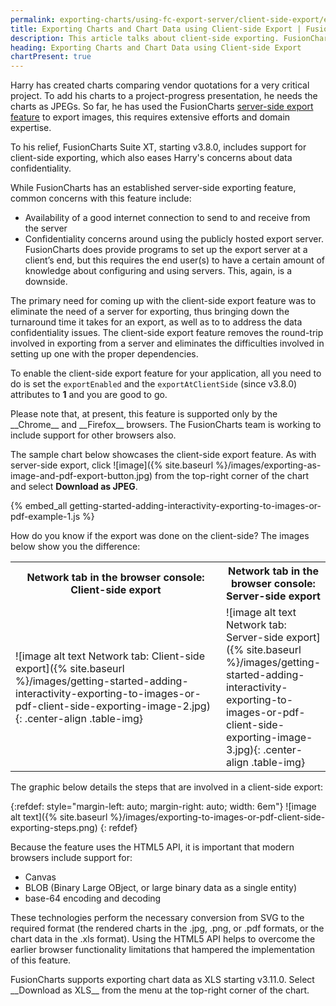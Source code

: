 ```yaml
---
permalink: exporting-charts/using-fc-export-server/client-side-export/exporting-to-images-or-pdf-using-client-side-exporting.html
title: Exporting Charts and Chart Data using Client-side Export | FusionCharts
description: This article talks about client-side exporting. FusionCharts has support for exporting to images or PDF using client-side exporting.
heading: Exporting Charts and Chart Data using Client-side Export
chartPresent: true
---
```


Harry has created charts comparing vendor quotations for a very critical project. To add his charts to a project-progress presentation, he needs the charts as JPEGs. So far, he has used the FusionCharts [server-side export feature](/exporting-charts/using-fc-export-server/server-side-export/introduction) to export images, this requires extensive efforts and domain expertise. 

To his relief, FusionCharts Suite XT, starting v3.8.0, includes support for client-side exporting, which also eases Harry's concerns about data confidentiality.

While FusionCharts has an established server-side exporting feature, common concerns with this feature include:

* Availability of a good internet connection to send to and receive from the server
* Confidentiality concerns around using the publicly hosted export server. 
FusionCharts does provide programs to set up the export server at a client’s end, but this requires the end user(s) to have a certain amount of knowledge about configuring and using servers. This, again, is a downside. 

The primary need for coming up with the client-side export feature  was to eliminate the need of a server for exporting, thus bringing down the turnaround time it takes for an export, as well as to to address the data confidentiality issues. The client-side export feature removes the round-trip involved in exporting from a  server and eliminates the difficulties involved in setting up one with the proper dependencies.

To enable the client-side export feature for your application, all you need to do is set the `exportEnabled` and the `exportAtClientSide` (since v3.8.0) attributes to __1__ and you are good to go.

<p class="text-info">
Please note that, at present, this feature is supported only by the __Chrome__ and __Firefox__ browsers. The FusionCharts team is working to include support for other browsers also.
</p>

The sample chart below showcases the client-side export feature. As with server-side export, click ![image]({% site.baseurl %}/images/exporting-as-image-and-pdf-export-button.jpg) from the top-right corner of the chart and select __Download as JPEG__.

{% embed_all getting-started-adding-interactivity-exporting-to-images-or-pdf-example-1.js %}

How do you know if the export was done on the client-side? The images below show you the difference:

<table>
	<tr>
		<th style="width: 90%; "> <center> Network tab in the browser console: Client-side export </center> </th>
		<th style="width: 90%"> <center> Network tab in the browser console: Server-side export </center> </th>		
	</tr>
	<tr>
		<td style="width: 90"> ![image alt text Network tab: Client-side export]({% site.baseurl %}/images/getting-started-adding-interactivity-exporting-to-images-or-pdf-client-side-exporting-image-2.jpg){: .center-align .table-img} </td>
		<td style="width: 90%"> ![image alt text Network tab: Server-side export]({% site.baseurl %}/images/getting-started-adding-interactivity-exporting-to-images-or-pdf-client-side-exporting-image-3.jpg){: .center-align .table-img} </td>
	</tr>
</table>

The graphic below details the steps that are involved in a client-side export:

{:refdef: style="margin-left: auto; margin-right: auto; width: 6em"}
![image alt text]({% site.baseurl %}/images/exporting-to-images-or-pdf-client-side-exporting-steps.png)
{: refdef}

Because the feature uses the HTML5 API, it is important that modern browsers include support for:

* Canvas
* BLOB (Binary Large OBject, or large binary data as a single entity)
* base-64 encoding and decoding

These technologies perform the necessary conversion from SVG to the required format (the rendered charts in the .jpg, .png, or .pdf formats, or the chart data in the .xls format). Using the HTML5 API helps to overcome the earlier browser functionality limitations that hampered the implementation of this feature.

<p class="text-info"> FusionCharts supports exporting chart data as XLS starting v3.11.0. Select __Download as XLS__ from the menu at the top-right corner of the chart. </p>